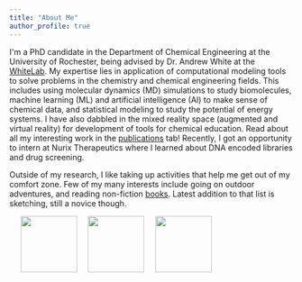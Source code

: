 ```yaml
---
title: "About Me"
author_profile: true
---
```


I'm a PhD candidate in the Department of Chemical Engineering at the University of Rochester, being advised by Dr. Andrew White at the [WhiteLab](http://thewhitelab.org/). My expertise lies in application of computational modeling tools to solve problems in the chemistry and chemical engineering fields. This includes using molecular dynamics (MD) simulations to study biomolecules, machine learning (ML) and artificial intelligence (AI) to make sense of chemical data, and statistical modeling to study the potential of energy systems. I have also dabbled in the mixed reality space (augmented and virtual reality) for development of tools for chemical education. Read about all my interesting work in the [publications](https://hgandhi2411.github.io/publications/) tab! Recently, I got an opportunity to intern at Nurix Therapeutics where I learned about DNA encoded libraries and drug screening. 

Outside of my research, I like taking up activities that help me get out of my comfort zone. Few of my many interests include going on outdoor adventures, and reading non-fiction [books](https://hgandhi2411.github.io/books/). Latest addition to that list is sketching, still a novice though. 

&nbsp;&nbsp;&nbsp;&nbsp;
<img class="img" src="../assets/images/compchem.png" width="100px">&nbsp;&nbsp;&nbsp;&nbsp;
<img class="img" src="../assets/images/ml.png" width="100px">&nbsp;&nbsp;&nbsp;&nbsp;
<img class="img" src="../assets/images/programming.png" width="100px">&nbsp;&nbsp;&nbsp;&nbsp;